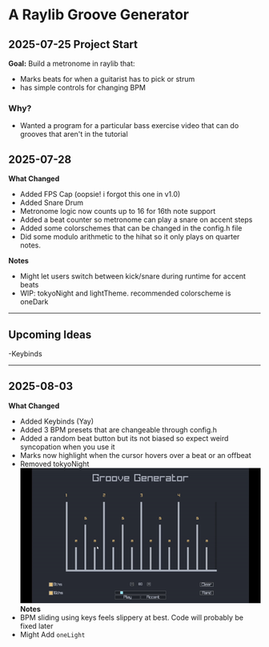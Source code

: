 # A Raylib Groove Generator

## 2025-07-25 Project Start
**Goal:** Build a metronome in raylib that:
- Marks beats for when a guitarist has to pick or strum
- has simple controls for changing BPM

### Why?
- Wanted a program for a particular bass exercise video that can do grooves that aren't in the tutorial

## 2025-07-28
**What Changed**
- Added FPS Cap (oopsie! i forgot this one in v1.0)
- Added Snare Drum
- Metronome logic now counts up to 16 for 16th note support
- Added a beat counter so metronome can play a snare on accent steps
- Added some colorschemes that can be changed in the config.h file
- Did some modulo arithmetic to the hihat so it only plays on quarter notes.

**Notes**
- Might let users switch between kick/snare during runtime for accent beats
- WIP: tokyoNight and lightTheme. recommended colorscheme is oneDark

---

## Upcoming Ideas
-Keybinds

---

## 2025-08-03
**What Changed**
- Added Keybinds (Yay)
- Added 3 BPM presets that are changeable through config.h
- Added a random beat button but its not biased so expect weird syncopation when you use it
- Marks now highlight when the cursor hovers over a beat or an offbeat
- Removed tokyoNight
![Demo](hovering.gif)
**Notes**
- BPM sliding using keys feels slippery at best. Code will probably be fixed later
- Might Add `oneLight`
